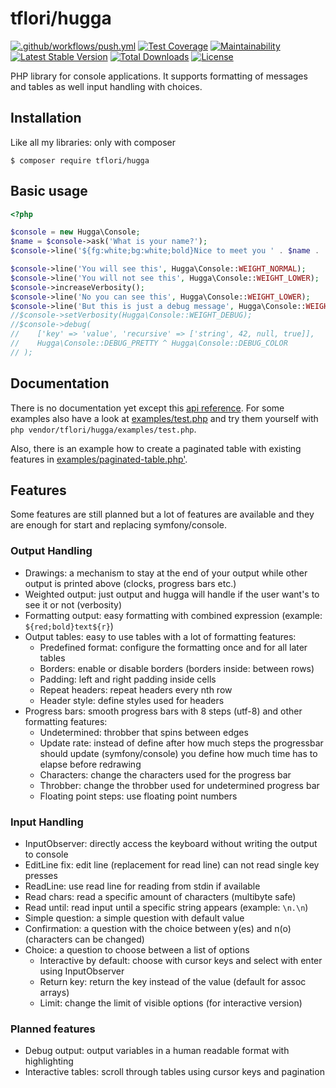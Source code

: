 # tflori/hugga

[![.github/workflows/push.yml](https://github.com/tflori/hugga/actions/workflows/push.yml/badge.svg)](https://github.com/tflori/hugga/actions/workflows/push.yml)
[![Test Coverage](https://api.codeclimate.com/v1/badges/80847397f1b1980f3bbb/test_coverage)](https://codeclimate.com/github/tflori/hugga/test_coverage)
[![Maintainability](https://api.codeclimate.com/v1/badges/80847397f1b1980f3bbb/maintainability)](https://codeclimate.com/github/tflori/hugga/maintainability)
[![Latest Stable Version](http://poser.pugx.org/tflori/hugga/v)](https://packagist.org/packages/tflori/hugga)
[![Total Downloads](http://poser.pugx.org/tflori/hugga/downloads)](https://packagist.org/packages/tflori/hugga)
[![License](http://poser.pugx.org/tflori/hugga/license)](https://packagist.org/packages/tflori/hugga)

PHP library for console applications. It supports formatting of messages and tables as well input handling with
choices.

## Installation

Like all my libraries: only with composer

```console
$ composer require tflori/hugga
```

## Basic usage

```php
<?php

$console = new Hugga\Console;
$name = $console->ask('What is your name?');
$console->line('${fg:white;bg:white;bold}Nice to meet you ' . $name . '!');

$console->line('You will see this', Hugga\Console::WEIGHT_NORMAL);
$console->line('You will not see this', Hugga\Console::WEIGHT_LOWER);
$console->increaseVerbosity();
$console->line('No you can see this', Hugga\Console::WEIGHT_LOWER);
$console->line('But this is just a debug message', Hugga\Console::WEIGHT_DEBUG);
//$console->setVerbosity(Hugga\Console::WEIGHT_DEBUG);
//$console->debug(
//    ['key' => 'value', 'recursive' => ['string', 42, null, true]],
//    Hugga\Console::DEBUG_PRETTY ^ Hugga\Console::DEBUG_COLOR
// );
```

## Documentation

There is no documentation yet except this [api reference](reference.md). For some examples also have a look at
[examples/test.php](examples/test.php) and try them yourself with `php vendor/tflori/hugga/examples/test.php`.

Also, there is an example how to create a paginated table with existing features in 
[examples/paginated-table.php'](examples/paginated-table.php).

## Features

Some features are still planned but a lot of features are available and they are enough for start and replacing
symfony/console.

### Output Handling

- Drawings: a mechanism to stay at the end of your output while other output is printed above (clocks, progress bars
  etc.)
- Weighted output: just output and hugga will handle if the user want's to see it or not (verbosity)
- Formatting output: easy formatting with combined expression (example: `${red;bold}text${r}`)
- Output tables: easy to use tables with a lot of formatting features:
  - Predefined format: configure the formatting once and for all later tables
  - Borders: enable or disable borders (borders inside: between rows)
  - Padding: left and right padding inside cells
  - Repeat headers: repeat headers every nth row
  - Header style: define styles used for headers
- Progress bars: smooth progress bars with 8 steps (utf-8) and other formatting features:
  - Undetermined: throbber that spins between edges
  - Update rate: instead of define after how much steps the progressbar should update (symfony/console) you define how
    much time has to elapse before redrawing
  - Characters: change the characters used for the progress bar
  - Throbber: change the throbber used for undetermined progress bar
  - Floating point steps: use floating point numbers
  
### Input Handling

- InputObserver: directly access the keyboard without writing the output to console
- EditLine fix: edit line (replacement for read line) can not read single key presses
- ReadLine: use read line for reading from stdin if available
- Read chars: read a specific amount of characters (multibyte safe)
- Read until: read input until a specific string appears (example: `\n.\n`)
- Simple question: a simple question with default value
- Confirmation: a question with the choice between y(es) and n(o) (characters can be changed)
- Choice: a question to choose between a list of options
  - Interactive by default: choose with cursor keys and select with enter using InputObserver
  - Return key: return the key instead of the value (default for assoc arrays)
  - Limit: change the limit of visible options (for interactive version)
  
### Planned features

- Debug output: output variables in a human readable format with highlighting
- Interactive tables: scroll through tables using cursor keys and pagination
